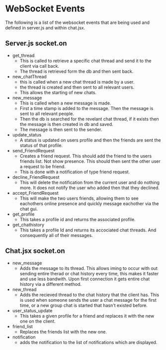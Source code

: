 # WebSocket Events
The following is a list of the websocket events that are being used and defined in server.js and within chat.jsx.

## Server.js socket.on
* get_thread
    * This is called to retrieve a specific chat thread and send it to the client via call
    back.
    * The thread is retrieved form the db and then sent back.
* new_chatThread
    * this is called when a new chat thread is made by a user.
    * the thread is created and then sent to all relevant users.
    * This allows the starting of new chats.
* new_message
    * This is called when a new message is made.
    * First a time stamp is added to the message. Then the message is sent to all relevant
    people.
    * Then the db is searched for the revelant chat thread, if it exists then the message is
    then created in db and saved.
    * The message is then sent to the sender.
* update_status
    * A status is updated on users profile and then the friends are sent the status of that
    profile.
* send_FriendRequest
    * Creates a friend request. This should add the friend to the users friends list. Not show
    presence. This should then sent the other user a request to be friend.
    * This is done with a notification of type friend request.
* decline_FriendRequest
    * This will delete the notification from the current user and do nothing more. It does not
    notify the user who added then that they declined.
* accept_FriendRequest
    * This will make the two users friends, allowing them to see eachothers online presence and
    quickly message eachother via the chat gui.
* get_profile
    * This takes a profile id and returns the associated profile.
* get_chathistory
    * This takes a profile Id and returns its accociated chat threads. And consequently all of
    their messages.


## Chat.jsx socket.on
* new_message
    * Adds the message to its thread. This allows iming to occur with out sending entire therad
    or chat history
    every time, this makes it faster and use less bandwith. Upon first connection it gets
    entire chat history via a different method.
* new_thread
    * Adds the recieved thread to the chat history that the client has. This is used when
    someone sends the user a chat message for the first time, or a new group chat is started
    that hasn't existed before.
* user_status_update
    * This takes a given profile for a friend and replaces it with the new one on the client.
* friend_list
    * Replaces the friends list with the new one.
* notification
    * adds the notification to the list of notifications which are displayed.
